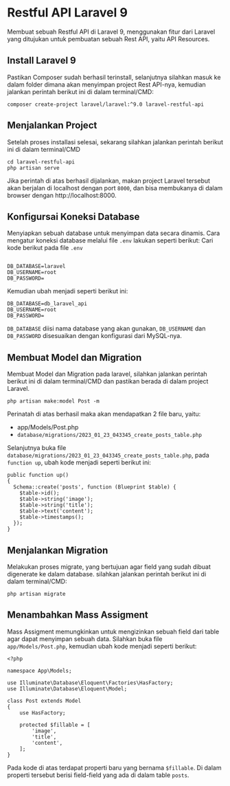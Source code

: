 # Restful API Laravel 9

Membuat sebuah Restful API di Laravel 9, menggunakan fitur dari Laravel yang ditujukan untuk pembuatan sebuah Rest API, yaitu API Resources.

## Install Laravel 9
Pastikan Composer sudah berhasil terinstall, selanjutnya silahkan masuk ke dalam folder dimana akan menyimpan project Rest API-nya, kemudian jalankan perintah berikut ini di dalam terminal/CMD:
```
composer create-project laravel/laravel:^9.0 laravel-restful-api
```

## Menjalankan Project
Setelah proses installasi selesai, sekarang silahkan jalankan perintah berikut ini di dalam terminal/CMD
```
cd laravel-restful-api
php artisan serve
```
Jika perintah di atas berhasil dijalankan, makan project Laravel tersebut akan berjalan di localhost dengan port `8000`, dan bisa membukanya di dalam browser dengan http://localhost:8000.

## Konfigursai Koneksi Database
Menyiapkan sebuah database untuk menyimpan data secara dinamis. Cara mengatur koneksi database melalui file `.env` lakukan seperti berikut:
Cari kode berikut pada file `.env`
```

DB_DATABASE=laravel
DB_USERNAME=root
DB_PASSWORD=
```

Kemudian ubah menjadi seperti berikut ini:
```
DB_DATABASE=db_laravel_api
DB_USERNAME=root
DB_PASSWORD=
```

`DB_DATABASE` diisi nama database yang akan gunakan, `DB_USERNAME` dan `DB_PASSWORD` disesuaikan dengan konfigurasi dari MySQL-nya.

## Membuat Model dan Migration
Membuat Model dan Migration pada laravel, silahkan jalankan perintah berikut ini di dalam terminal/CMD dan pastikan berada di dalam project Laravel.

```
php artisan make:model Post -m
```
Perinatah di atas berhasil maka akan mendapatkan 2 file baru, yaitu:
- app/Models/Post.php
- `database/migrations/2023_01_23_043345_create_posts_table.php`

Selanjutnya buka file `database/migrations/2023_01_23_043345_create_posts_table.php`, pada `function up`, ubah kode menjadi seperti berikut ini:
```
public function up()
{
  Schema::create('posts', function (Blueprint $table) {
    $table->id();
    $table->string('image');
    $table->string('title');
    $table->text('content');
    $table->timestamps();
  });
}
```
## Menjalankan Migration
Melakukan proses migrate, yang bertujuan agar field yang sudah dibuat digenerate ke dalam database.
silahkan jalankan perintah berikut ini di dalam terminal/CMD:
```
php artisan migrate
```

## Menambahkan Mass Assigment
Mass Assigment memungkinkan untuk mengizinkan sebuah field dari table agar dapat menyimpan sebuah data.
Silahkan buka file `app/Models/Post.php`, kemudian ubah kode menjadi seperti berikut:
```
<?php

namespace App\Models;

use Illuminate\Database\Eloquent\Factories\HasFactory;
use Illuminate\Database\Eloquent\Model;

class Post extends Model
{
    use HasFactory;

    protected $fillable = [
        'image',
        'title',
        'content',
    ];
}
```
Pada kode di atas terdapat properti baru yang bernama `$fillable`. Di dalam properti tersebut berisi field-field yang ada di dalam table `posts`.



